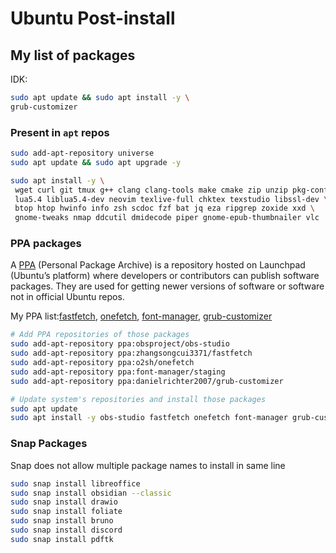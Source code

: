 # Ubuntu Post-install

## My list of packages

IDK:

```sh
sudo apt update && sudo apt install -y \
grub-customizer
```

### Present in `apt` repos

```sh
sudo add-apt-repository universe
sudo apt update && sudo apt upgrade -y

sudo apt install -y \
 wget curl git tmux g++ clang clang-tools make cmake zip unzip pkg-config libfuse2 \
 lua5.4 liblua5.4-dev neovim texlive-full chktex texstudio libssl-dev \
 btop htop hwinfo info zsh scdoc fzf bat jq eza ripgrep zoxide xxd \
 gnome-tweaks nmap ddcutil dmidecode piper gnome-epub-thumbnailer vlc
```

### PPA packages

A [PPA](https://launchpad.net/ubuntu/+ppas) (Personal Package Archive) is a repository hosted on Launchpad (Ubuntu’s platform) where developers or contributors can publish software packages. They are used for getting newer versions of software or software not in official Ubuntu repos.

My PPA list:[fastfetch](https://github.com/fastfetch-cli/fastfetch), [onefetch](https://github.com/o2sh/onefetch/wiki/Installation), [font-manager](https://github.com/FontManager/font-manager), [grub-customizer](https://launchpad.net/~danielrichter2007/+archive/ubuntu/grub-customizer)

```sh
# Add PPA repositories of those packages
sudo add-apt-repository ppa:obsproject/obs-studio
sudo add-apt-repository ppa:zhangsongcui3371/fastfetch
sudo add-apt-repository ppa:o2sh/onefetch
sudo add-apt-repository ppa:font-manager/staging
sudo add-apt-repository ppa:danielrichter2007/grub-customizer

# Update system's repositories and install those packages
sudo apt update
sudo apt install -y obs-studio fastfetch onefetch font-manager grub-customizer
```

### Snap Packages

Snap does not allow multiple package names to install in same line

```sh
sudo snap install libreoffice
sudo snap install obsidian --classic
sudo snap install drawio
sudo snap install foliate
sudo snap install bruno
sudo snap install discord
sudo snap install pdftk
```
